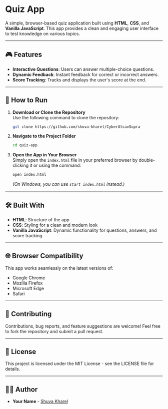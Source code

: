# Quiz App

A simple, browser-based quiz application built using **HTML**, **CSS**, and **Vanilla JavaScript**. This app provides a clean and engaging user interface to test knowledge on various topics.

---

## 🎮 Features

- **Interactive Questions**: Users can answer multiple-choice questions.
- **Dynamic Feedback**: Instant feedback for correct or incorrect answers.
- **Score Tracking**: Tracks and displays the user's score at the end.

---

## 🚀 How to Run

1. **Download or Clone the Repository**  
   Use the following command to clone the repository:
   ```bash
   git clone https://github.com/shuva-kharel/CyberUtsavSupra
   ```

2. **Navigate to the Project Folder**  
   ```bash
   cd quiz-app
   ```

3. **Open the App in Your Browser**  
   Simply open the `index.html` file in your preferred browser by double-clicking it or using the command:
   ```bash
   open index.html
   ```
   *(On Windows, you can use `start index.html` instead.)*

---

## 🛠 Built With

- **HTML**: Structure of the app
- **CSS**: Styling for a clean and modern look
- **Vanilla JavaScript**: Dynamic functionality for questions, answers, and score tracking

---

## 🌐 Browser Compatibility

This app works seamlessly on the latest versions of:
- Google Chrome
- Mozilla Firefox
- Microsoft Edge
- Safari

---

## 🤝 Contributing

Contributions, bug reports, and feature suggestions are welcome! Feel free to fork the repository and submit a pull request.

---

## 📜 License

This project is licensed under the MIT License - see the LICENSE file for details.

---

## 🧑‍💻 Author

- **Your Name** - [Shuva Kharel](https://github.com/shuva-kharel)

